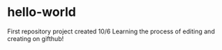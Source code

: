# hello-world
First repository project created 10/6 
Learning the process of editing and creating on gifthub!
